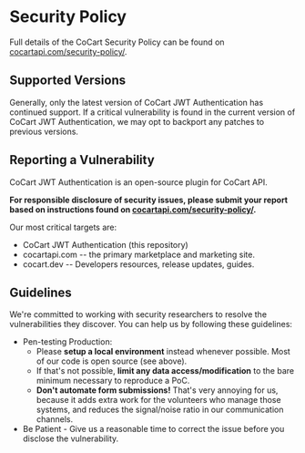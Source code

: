 # Security Policy

Full details of the CoCart Security Policy can be found on [cocartapi.com/security-policy/](https://cocartapi.com/security-policy/).

## Supported Versions

Generally, only the latest version of CoCart JWT Authentication has continued support. If a critical vulnerability is found in the current version of CoCart JWT Authentication, we may opt to backport any patches to previous versions.

## Reporting a Vulnerability

CoCart JWT Authentication is an open-source plugin for CoCart API.

**For responsible disclosure of security issues, please submit your report based on instructions found on [cocartapi.com/security-policy/](https://cocartapi.com/security-policy/).**

Our most critical targets are:

* CoCart JWT Authentication (this repository)
* cocartapi.com -- the primary marketplace and marketing site.
* cocart.dev -- Developers resources, release updates, guides.

## Guidelines

We're committed to working with security researchers to resolve the vulnerabilities they discover. You can help us by following these guidelines:

*   Pen-testing Production:
    *   Please **setup a local environment** instead whenever possible. Most of our code is open source (see above).
    *   If that's not possible, **limit any data access/modification** to the bare minimum necessary to reproduce a PoC.
    *   **Don't automate form submissions!** That's very annoying for us, because it adds extra work for the volunteers who manage those systems, and reduces the signal/noise ratio in our communication channels.
*   Be Patient - Give us a reasonable time to correct the issue before you disclose the vulnerability.
